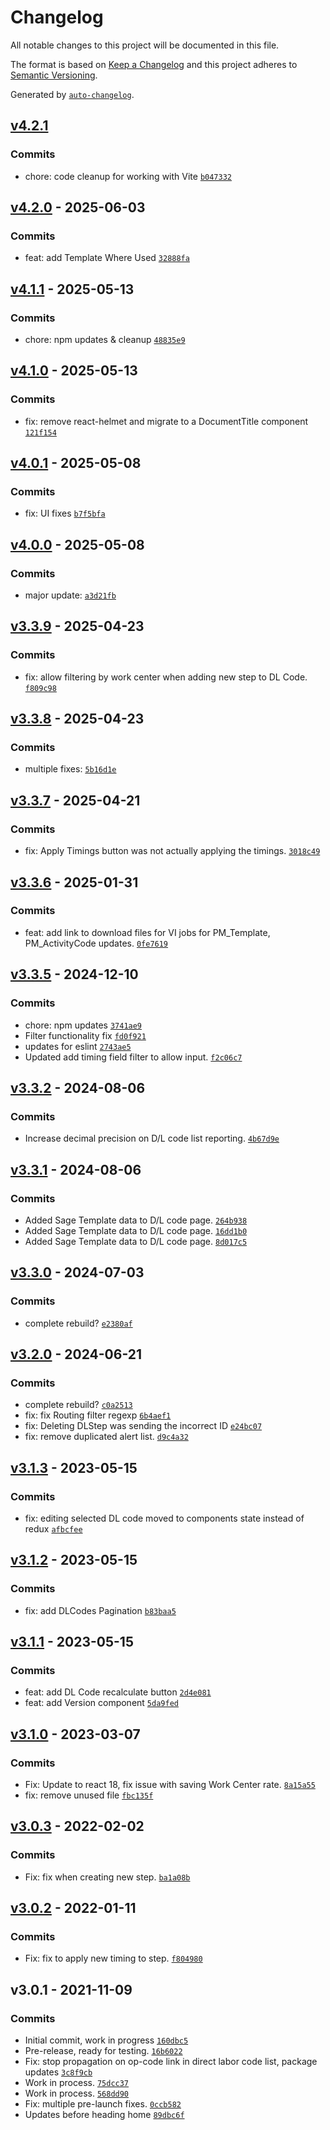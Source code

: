 # Changelog

All notable changes to this project will be documented in this file.

The format is based on [Keep a Changelog](https://keepachangelog.com/en/1.0.0/)
and this project adheres to [Semantic Versioning](https://semver.org/spec/v2.0.0.html).

Generated by [`auto-changelog`](https://github.com/CookPete/auto-changelog).

## [v4.2.1](https://github.com/UtahGooner/direct-labor/compare/v4.2.0...v4.2.1)

### Commits

- chore: code cleanup for working with Vite [`b047332`](https://github.com/UtahGooner/direct-labor/commit/b047332c3d3c7398ac9c98bb9965e4efdfb0cbb1)

## [v4.2.0](https://github.com/UtahGooner/direct-labor/compare/v4.1.1...v4.2.0) - 2025-06-03

### Commits

- feat: add Template Where Used [`32888fa`](https://github.com/UtahGooner/direct-labor/commit/32888fa579f4e6fd6d86a4c342153baf6db724c7)

## [v4.1.1](https://github.com/UtahGooner/direct-labor/compare/v4.1.0...v4.1.1) - 2025-05-13

### Commits

- chore: npm updates & cleanup [`48835e9`](https://github.com/UtahGooner/direct-labor/commit/48835e9388e8b262a8c59f97317b2cd81b803d62)

## [v4.1.0](https://github.com/UtahGooner/direct-labor/compare/v4.0.1...v4.1.0) - 2025-05-13

### Commits

- fix: remove react-helmet and migrate to a DocumentTitle component [`121f154`](https://github.com/UtahGooner/direct-labor/commit/121f154ee8dc35fbef5675d6135e38c815592af8)

## [v4.0.1](https://github.com/UtahGooner/direct-labor/compare/v4.0.0...v4.0.1) - 2025-05-08

### Commits

- fix: UI fixes [`b7f5bfa`](https://github.com/UtahGooner/direct-labor/commit/b7f5bfac864257343eaf742d0b5d4567c9535c0c)

## [v4.0.0](https://github.com/UtahGooner/direct-labor/compare/v3.3.9...v4.0.0) - 2025-05-08

### Commits

- major update: [`a3d21fb`](https://github.com/UtahGooner/direct-labor/commit/a3d21fb53ff1c3c5a646fced745d99b1c6adec5b)

## [v3.3.9](https://github.com/UtahGooner/direct-labor/compare/v3.3.8...v3.3.9) - 2025-04-23

### Commits

- fix: allow filtering by work center when adding new step to DL Code. [`f809c98`](https://github.com/UtahGooner/direct-labor/commit/f809c9882e1ac8e3007dfde8963da5810761ef16)

## [v3.3.8](https://github.com/UtahGooner/direct-labor/compare/v3.3.7...v3.3.8) - 2025-04-23

### Commits

- multiple fixes: [`5b16d1e`](https://github.com/UtahGooner/direct-labor/commit/5b16d1e1974f8f10e4315fd435b2e2a0881f29b5)

## [v3.3.7](https://github.com/UtahGooner/direct-labor/compare/v3.3.6...v3.3.7) - 2025-04-21

### Commits

- fix: Apply Timings button was not actually applying the timings. [`3018c49`](https://github.com/UtahGooner/direct-labor/commit/3018c4955416bcab79e7b3d188272eeb9e8f91e0)

## [v3.3.6](https://github.com/UtahGooner/direct-labor/compare/v3.3.5...v3.3.6) - 2025-01-31

### Commits

- feat: add link to download files for VI jobs for PM_Template, PM_ActivityCode updates. [`0fe7619`](https://github.com/UtahGooner/direct-labor/commit/0fe7619e3a6e87d802a93dd0c3683d80362d6b98)

## [v3.3.5](https://github.com/UtahGooner/direct-labor/compare/v3.3.2...v3.3.5) - 2024-12-10

### Commits

- chore: npm updates [`3741ae9`](https://github.com/UtahGooner/direct-labor/commit/3741ae9c59abcf7f6511d5b0dd0f670f57035c5c)
- Filter functionality fix [`fd0f921`](https://github.com/UtahGooner/direct-labor/commit/fd0f92112552b207cd2c35889580944eacecb6b5)
- updates for eslint [`2743ae5`](https://github.com/UtahGooner/direct-labor/commit/2743ae51699245a8c0c55cd0acfe1b8c8c8949d5)
- Updated add timing field filter to allow input. [`f2c06c7`](https://github.com/UtahGooner/direct-labor/commit/f2c06c77ad06199a627a96fd291928c54bf4051b)

## [v3.3.2](https://github.com/UtahGooner/direct-labor/compare/v3.3.1...v3.3.2) - 2024-08-06

### Commits

- Increase decimal precision on D/L code list reporting. [`4b67d9e`](https://github.com/UtahGooner/direct-labor/commit/4b67d9e00675a46efdd6828120e4ee91445a5e4f)

## [v3.3.1](https://github.com/UtahGooner/direct-labor/compare/v3.3.0...v3.3.1) - 2024-08-06

### Commits

- Added Sage Template data to D/L code page. [`264b938`](https://github.com/UtahGooner/direct-labor/commit/264b938e55f58cf1968ec31b8d9d43fb4378d880)
- Added Sage Template data to D/L code page. [`16dd1b0`](https://github.com/UtahGooner/direct-labor/commit/16dd1b085c16d2def1df68f0bed1a8087f8fa19d)
- Added Sage Template data to D/L code page. [`8d017c5`](https://github.com/UtahGooner/direct-labor/commit/8d017c5adb982f7b0b631ab8c670bed8895ef5a6)

## [v3.3.0](https://github.com/UtahGooner/direct-labor/compare/v3.2.0...v3.3.0) - 2024-07-03

### Commits

- complete rebuild? [`e2380af`](https://github.com/UtahGooner/direct-labor/commit/e2380af577939fb2665558a238f2e928aec64437)

## [v3.2.0](https://github.com/UtahGooner/direct-labor/compare/v3.1.3...v3.2.0) - 2024-06-21

### Commits

- complete rebuild? [`c0a2513`](https://github.com/UtahGooner/direct-labor/commit/c0a2513315df81dbdbbfbf41f29a1cf147e6511d)
- fix: fix Routing filter regexp [`6b4aef1`](https://github.com/UtahGooner/direct-labor/commit/6b4aef19c83e42587fbe34c02590bf1b78e8d26c)
- fix: Deleting DLStep was sending the incorrect ID [`e24bc07`](https://github.com/UtahGooner/direct-labor/commit/e24bc07e57e41b487acb4a2c9163cd8ed69fc882)
- fix: remove duplicated alert list. [`d9c4a32`](https://github.com/UtahGooner/direct-labor/commit/d9c4a322406fd61b9f98902363aca5bdfc4831a3)

## [v3.1.3](https://github.com/UtahGooner/direct-labor/compare/v3.1.2...v3.1.3) - 2023-05-15

### Commits

- fix: editing selected DL code moved to components state instead of redux [`afbcfee`](https://github.com/UtahGooner/direct-labor/commit/afbcfee1a9331b13ac0d16a28d926360affb8ebd)

## [v3.1.2](https://github.com/UtahGooner/direct-labor/compare/v3.1.1...v3.1.2) - 2023-05-15

### Commits

- fix: add DLCodes Pagination [`b83baa5`](https://github.com/UtahGooner/direct-labor/commit/b83baa57c75e507799dc867f1c7fdf9387549003)

## [v3.1.1](https://github.com/UtahGooner/direct-labor/compare/v3.1.0...v3.1.1) - 2023-05-15

### Commits

- feat: add DL Code recalculate button [`2d4e081`](https://github.com/UtahGooner/direct-labor/commit/2d4e0812c7e02ef4782ad782cdc8a0bf4da1cc71)
- feat: add Version component [`5da9fed`](https://github.com/UtahGooner/direct-labor/commit/5da9fed7f9848902fdf7835ee6a5235fffb18e9f)

## [v3.1.0](https://github.com/UtahGooner/direct-labor/compare/v3.0.3...v3.1.0) - 2023-03-07

### Commits

- Fix: Update to react 18, fix issue with saving Work Center rate. [`8a15a55`](https://github.com/UtahGooner/direct-labor/commit/8a15a558b5cd8ace4d123308627181e4e1d6c2e1)
- fix: remove unused file [`fbc135f`](https://github.com/UtahGooner/direct-labor/commit/fbc135f85355d80a1460f7ae6f9eb67d9721568b)

## [v3.0.3](https://github.com/UtahGooner/direct-labor/compare/v3.0.2...v3.0.3) - 2022-02-02

### Commits

- Fix: fix when creating new step. [`ba1a08b`](https://github.com/UtahGooner/direct-labor/commit/ba1a08b5bc3742cd0794ed82f79dffb807d72dad)

## [v3.0.2](https://github.com/UtahGooner/direct-labor/compare/v3.0.1...v3.0.2) - 2022-01-11

### Commits

- Fix: fix to apply new timing to step. [`f804980`](https://github.com/UtahGooner/direct-labor/commit/f804980098f8e2304abd53eb9e399044998154ab)

## v3.0.1 - 2021-11-09

### Commits

- Initial commit, work in progress [`160dbc5`](https://github.com/UtahGooner/direct-labor/commit/160dbc570a81847b6c43cdb4a82350e72405a5a4)
- Pre-release, ready for testing. [`16b6022`](https://github.com/UtahGooner/direct-labor/commit/16b602241d1e308dd91ad60f12cb61399685bce8)
- Fix: stop propagation on op-code link in direct labor code list, package updates [`3c8f9cb`](https://github.com/UtahGooner/direct-labor/commit/3c8f9cbf6498df3ffbe4a2107aafae49cfb4cbc9)
- Work in process. [`75dcc37`](https://github.com/UtahGooner/direct-labor/commit/75dcc37e240202cd4c7684e6e08f22ad6838eb73)
- Work in process. [`568dd90`](https://github.com/UtahGooner/direct-labor/commit/568dd90ba101cabd1cbbd8ac89850c85673d22bf)
- Fix: multiple pre-launch fixes. [`0ccb582`](https://github.com/UtahGooner/direct-labor/commit/0ccb582536af11b086234ab995dfe62faf180010)
- Updates before heading home [`89dbc6f`](https://github.com/UtahGooner/direct-labor/commit/89dbc6f62e90bb444377439e3963a21cbc3468b8)
